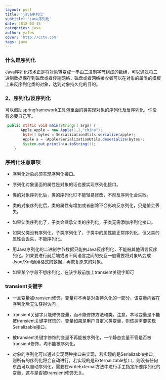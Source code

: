 ```yaml
---
layout: post
title: 'java序列化'
subtitle: 'java序列化'
date: 2018-03-15
categories: java
author: yates
cover: 'http://cctv.com'
tags: java
---
```


### 什么是序列化

Java序列化技术正是将对象转变成一串由二进制字节组成的数组，可以通过将二进制数据保存到磁盘或者传输网络，磁盘或者网络接收者可以在对象的属类的模板上来反序列化类的对象，达到对象持久化的目的。

### 2、序列化/反序列化

可以借助springframework工具包里面的类实现对象的序列化及反序列化，你没有必要自己写。

```java
 public static void main(String[] args) {
       Apple apple = new Apple(1,2,"china");
        byte[] bytes = SerializationUtils.serialize(apple);
        Apple a = (Apple)SerializationUtils.deserialize(bytes);
        System.out.println(a.toString());
    }
```

### 序列化注意事项

- 序列化对象必须实现序列化接口。

- 序列化对象里面的属性是对象的话也要实现序列化接口。

- 类的对象序列化后，类的序列化ID不能轻易修改，不然反序列化会失败。

- 类的对象序列化后，类的属性有增加或者删除不会影响反序列化，只是值会丢失。

- 如果父类序列化了，子类会继承父类的序列化，子类无需添加序列化接口。

- 如果父类没有序列化，子类序列化了，子类中的属性能正常序列化，但父类的属性会丢失，不能序列化。

- 用Java序列化的二进制字节数据只能由Java反序列化，不能被其他语言反序列化。如果要进行前后端或者不同语言之间的交互一般需要将对象转变成Json/Xml通用格式的数据，再恢复原来的对象。

- 如果某个字段不想序列化，在该字段前加上transient关键字即可

### transient关键字

- 一旦变量被transient修饰，变量将不再是对象持久化的一部分，该变量内容在序列化后无法获得访问。

- transient关键字只能修饰变量，而不能修饰方法和类。注意，本地变量是不能被transient关键字修饰的。变量如果是用户自定义类变量，则该类需要实现Serializable接口。

- 被transient关键字修饰的变量不再能被序列化，一个静态变量不管是否被transient修饰，均不能被序列化。

- 对象的序列化可以通过实现两种接口来实现，若实现的是Serializable接口，则所有的序列化将会自动进行，若实现的是Externalizable接口，则没有任何东西可以自动序列化，需要在writeExternal方法中进行手工指定所要序列化的变量，这与是否被transient修饰无关。